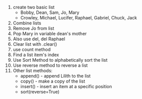 1. create two basic list
    * Bobby, Dean, Sam, Jo, Mary
    * Crowley, Michael, Lucifer, Raphael, Gabriel, Chuck, Jack
2. Combine lists
3. Remove Jo from list
4. Pop Mary in variable dean's mother
5. Also use del, del Raphael
6. Clear list with .clear()
7. use count method
8. Find a list item's index
9. Use Sort Method to alphabetically sort the list
10. Use reverse method to reverse a list
11. Other list methods:
    * append() - append Lilith to the list
    * copy() - make a copy of the list
    * insert() - insert an item at a specific position
    * sort(reverse=True)